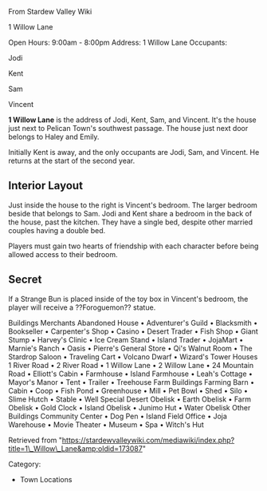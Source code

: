 From Stardew Valley Wiki

1 Willow Lane

Open Hours: 9:00am - 8:00pm Address: 1 Willow Lane Occupants:

Jodi

Kent

Sam

Vincent

**1 Willow Lane** is the address of Jodi, Kent, Sam, and Vincent. It's the house just next to Pelican Town's southwest passage. The house just next door belongs to Haley and Emily.

Initially Kent is away, and the only occupants are Jodi, Sam, and Vincent. He returns at the start of the second year.

## Interior Layout

Just inside the house to the right is Vincent's bedroom. The larger bedroom beside that belongs to Sam. Jodi and Kent share a bedroom in the back of the house, past the kitchen. They have a single bed, despite other married couples having a double bed.

Players must gain two hearts of friendship with each character before being allowed access to their bedroom.

## Secret

If a Strange Bun is placed inside of the toy box in Vincent's bedroom, the player will receive a ??Foroguemon?? statue.

Buildings Merchants Abandoned House • Adventurer's Guild • Blacksmith • Bookseller • Carpenter's Shop • Casino • Desert Trader • Fish Shop • Giant Stump • Harvey's Clinic • Ice Cream Stand • Island Trader • JojaMart • Marnie's Ranch • Oasis • Pierre's General Store • Qi's Walnut Room • The Stardrop Saloon • Traveling Cart • Volcano Dwarf • Wizard's Tower Houses 1 River Road • 2 River Road • 1 Willow Lane • 2 Willow Lane • 24 Mountain Road • Elliott's Cabin • Farmhouse • Island Farmhouse • Leah's Cottage • Mayor's Manor • Tent • Trailer • Treehouse Farm Buildings Farming Barn • Cabin • Coop • Fish Pond • Greenhouse • Mill • Pet Bowl • Shed • Silo • Slime Hutch • Stable • Well Special Desert Obelisk • Earth Obelisk • Farm Obelisk • Gold Clock • Island Obelisk • Junimo Hut • Water Obelisk Other Buildings Community Center • Dog Pen • Island Field Office • Joja Warehouse • Movie Theater • Museum • Spa • Witch's Hut

Retrieved from "https://stardewvalleywiki.com/mediawiki/index.php?title=1\_Willow\_Lane&amp;oldid=173087"

Category:

- Town Locations